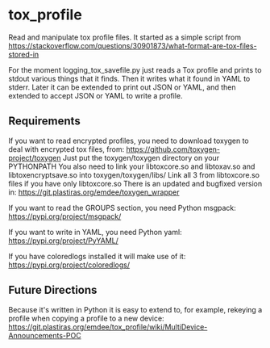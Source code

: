 # tox_profile

Read and manipulate tox profile files. It started as a simple script from
<https://stackoverflow.com/questions/30901873/what-format-are-tox-files-stored-in>

For the moment logging_tox_savefile.py just reads a Tox profile and
prints to stdout various things that it finds.  Then it writes what it
found in YAML to stderr.  Later it can be extended to print out JSON
or YAML, and then extended to accept JSON or YAML to write a profile.

## Requirements

If you want to read encrypted profiles, you need to download
toxygen to deal with encrypted tox files, from:
<https://github.com/toxygen-project/toxygen>
Just put the toxygen/toxygen directory on your PYTHONPATH
You also need to link your libtoxcore.so and libtoxav.so
and libtoxencryptsave.so into toxygen/toxygen/libs/
Link all 3 from libtoxcore.so files if you have only libtoxcore.so
There is an updated and bugfixed version in:
<https://git.plastiras.org/emdee/toxygen_wrapper>

If you want to read the GROUPS section, you need Python msgpack:
<https://pypi.org/project/msgpack/>

If you want to write in YAML, you need Python yaml:
<https://pypi.org/project/PyYAML/>

If you have coloredlogs installed it will make use of it: 
<https://pypi.org/project/coloredlogs/>

## Future Directions

Because it's written in Python it is easy to extend to, for example,
rekeying a profile when copying a profile to a new device:
<https://git.plastiras.org/emdee/tox_profile/wiki/MultiDevice-Announcements-POC>


